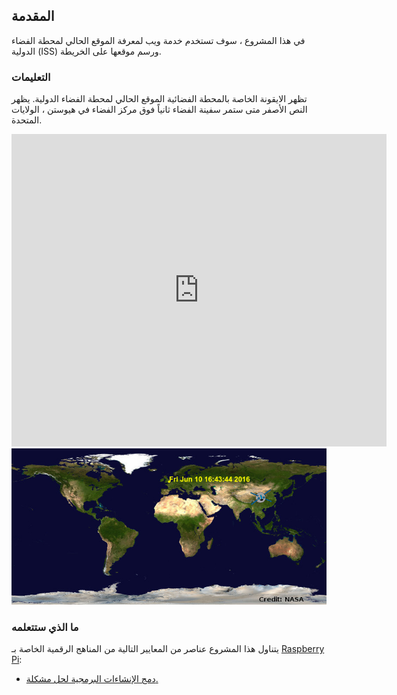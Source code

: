 ## المقدمة

في هذا المشروع ، سوف تستخدم خدمة ويب لمعرفة الموقع الحالي لمحطة الفضاء الدولية (ISS) ورسم موقعها على الخريطة.

### التعليمات

تظهر الايقونة الخاصة بالمحطة الفضائية الموقع الحالي لمحطة الفضاء الدولية. يظهر النص الأصفر متى ستمر سفينة الفضاء ثانياً فوق مركز الفضاء في هيوستن ، الولايات المتحدة.

<div class="trinket">
  <iframe src="https://trinket.io/embed/python/b95851338c?outputOnly=true&start=result" width="600" height="500" frameborder="0" marginwidth="0" marginheight="0" allowfullscreen>
  </iframe>
  <img src="images/iss-final.png">
</div>

### ما الذي ستتعلمه

يتناول هذا المشروع عناصر من المعايير التالية من المناهج الرقمية الخاصة بـ [Raspberry Pi](http://rpf.io/curriculum):

+ [دمج الإنشاءات البرمجية لحل مشكلة.](https://www.raspberrypi.org/curriculum/programming/builder)